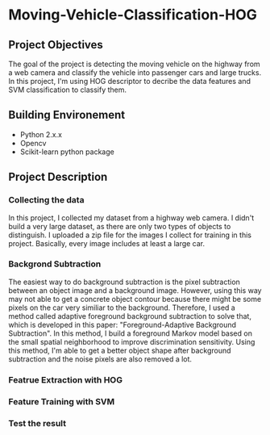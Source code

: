 # Moving-Vehicle-Classification-HOG
## Project Objectives
The goal of the project is detecting the moving vehicle on the highway from a web camera and classify the vehicle into passenger cars and large trucks. In this project, I'm using HOG descriptor to decribe the data features and SVM classification to classify them.
## Building Environement
* Python 2.x.x
* Opencv 
* Scikit-learn python package
## Project Description
### Collecting the data
In this project, I collected my dataset from a highway web camera. I didn't build a very large dataset, as there are only two types of objects to distinguish. I uploaded a zip file for the images I collect for training in this project. Basically, every image includes at least a large car.
### Backgrond Subtraction
The easiest way to do background subtraction is the pixel subtraction between an object image and a background image. However, using this way may not able to get a concrete object contour because there might be some pixels on the car very similiar to the background. Therefore, I used a method called adaptive foreground background subtraction to solve that, which is developed in this paper: "Foreground-Adaptive Background Subtraction". In this method, I build a foreground Markov model based on the small spatial neighborhood to improve discrimination sensitivity. Using this method, I'm able to get a better object shape after background subtraction and the noise pixels are also removed a lot.
### Featrue Extraction with HOG 
### Feature Training with SVM
### Test the result

